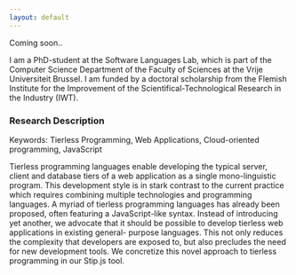 ```yaml
---
layout: default
---
```


Coming soon..


I am a PhD-student at the Software Languages Lab, which is part of the Computer Science Department of the Faculty of Sciences at the Vrije Universiteit Brussel.
I am funded by a doctoral scholarship from the Flemish Institute for the Improvement of the Scientifical-Technological Research in the Industry (IWT).

### [](#header-3)Research Description

Keywords: Tierless Programming, Web Applications, Cloud-oriented programming, JavaScript

Tierless programming languages enable developing the typical server, client and database tiers of a web application as a single mono-linguistic program.
This development style is in stark contrast to the current practice which requires combining multiple technologies and programming languages.
A myriad of tierless programming languages has already been proposed, often featuring a JavaScript-like syntax.
Instead of introducing yet another, we advocate that it should be possible to develop tierless web applications in existing general- purpose languages.
This not only reduces the complexity that developers are exposed to, but also precludes the need for new development tools.
We concretize this novel approach to tierless programming in our Stip.js tool.
